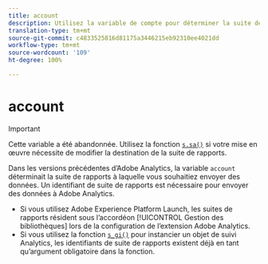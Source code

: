 ```yaml
---
title: account
description: Utilisez la variable de compte pour déterminer la suite de rapports à laquelle les données sont envoyées.
translation-type: tm+mt
source-git-commit: c4833525816d81175a3446215eb92310ee4021dd
workflow-type: tm+mt
source-wordcount: '109'
ht-degree: 100%

---
```



# account

>[!IMPORTANT]
>
>Cette variable a été abandonnée. Utilisez la fonction [`s.sa()`](../functions/sa-method.md) si votre mise en œuvre nécessite de modifier la destination de la suite de rapports.

Dans les versions précédentes d’Adobe Analytics, la variable `account` déterminait la suite de rapports à laquelle vous souhaitiez envoyer des données. Un identifiant de suite de rapports est nécessaire pour envoyer des données à Adobe Analytics.

* Si vous utilisez Adobe Experience Platform Launch, les suites de rapports résident sous l’accordéon [!UICONTROL Gestion des bibliothèques] lors de la configuration de l’extension Adobe Analytics.
* Si vous utilisez la fonction [`s_gi()`](../functions/s-gi.md) pour instancier un objet de suivi Analytics, les identifiants de suite de rapports existent déjà en tant qu’argument obligatoire dans la fonction.

